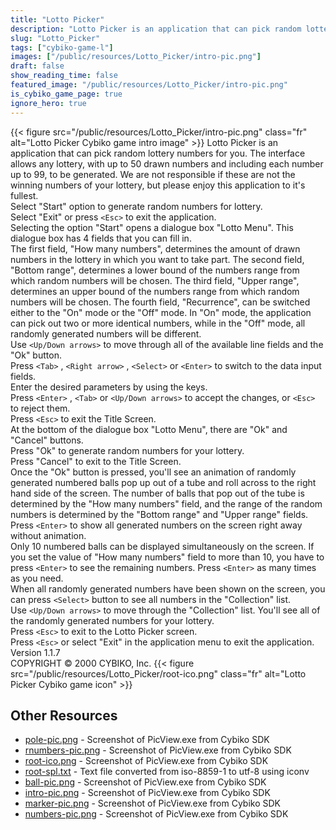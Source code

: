 ```yaml
---
title: "Lotto Picker"
description: "Lotto Picker is an application that can pick random lottery numbers for you. The interface allows any lottery, with up to 50 drawn numbers and including each number up to 99, to be generated. We are not responsible if these are not the winning numbers of your lottery, but please ..."
slug: "Lotto_Picker"
tags: ["cybiko-game-l"]
images: ["/public/resources/Lotto_Picker/intro-pic.png"]
draft: false
show_reading_time: false
featured_image: "/public/resources/Lotto_Picker/intro-pic.png"
is_cybiko_game_page: true
ignore_hero: true
---
```

{{< figure src="/public/resources/Lotto_Picker/intro-pic.png" class="fr" alt="Lotto Picker Cybiko game intro image" >}}
Lotto Picker is an application that can pick random lottery numbers for you. The interface allows any lottery, with up to 50 drawn numbers and including each number up to 99, to be generated. We are not responsible if these are not the winning numbers of your lottery, but please enjoy this application to it's fullest. \
Select "Start" option to generate random numbers for lottery. \
Select "Exit" or press `<Esc>`  to exit the application. \
Selecting the option "Start" opens a dialogue box "Lotto Menu". This dialogue box has 4 fields that you can fill in. \
The first field, "How many numbers", determines the amount of drawn numbers in the lottery in which you want to take part. The second field, "Bottom range", determines a lower bound of the numbers range from which random numbers will be chosen. The third field, "Upper range", determines an upper bound of the numbers range from which random numbers will be chosen. The fourth field, "Recurrence", can be switched either to the "On" mode or the "Off" mode. In "On" mode, the application can pick out two or more identical numbers, while in the "Off" mode, all randomly generated numbers will be different. \
Use `<Up/Down arrows>`  to move through all of the available line fields and the "Ok" button. \
Press `<Tab>` , `<Right arrow>` , `<Select>`  or `<Enter>`  to switch to the data input fields. \
Enter the desired parameters by using the keys. \
Press `<Enter>` , `<Tab>`  or `<Up/Down arrows>`  to accept the changes, or `<Esc>`  to reject them. \
Press `<Esc>`  to exit the Title Screen. \
At the bottom of the dialogue box "Lotto Menu", there are "Ok" and "Cancel" buttons. \
Press "Ok" to generate random numbers for your lottery. \
Press "Cancel" to exit to the Title Screen. \
Once the "Ok" button is pressed, you'll see an animation of randomly generated numbered balls pop up out of a tube and roll across to the right hand side of the screen. The number of balls that pop out of the tube is determined by the "How many numbers" field, and the range of the random numbers is determined by the "Bottom range" and "Upper range" fields. \
Press `<Enter>`  to show all generated numbers on the screen right away without animation. \
Only 10 numbered balls can be displayed simultaneously on the screen. If you set the value of "How many numbers" field to more than 10, you have to press `<Enter>`  to see the remaining numbers. Press `<Enter>`  as many times as you need. \
When all randomly generated numbers have been shown on the screen, you can press `<Select>`  button to see all numbers in the "Collection" list. \
Use `<Up/Down arrows>`  to move through the "Collection" list. You'll see all of the randomly generated numbers for your lottery. \
Press `<Esc>`  to exit to the Lotto Picker screen. \
Press `<Esc>`  or select "Exit" in the application menu to exit the application. \
Version 1.1.7 \
COPYRIGHT © 2000 CYBIKO, Inc. {{< figure src="/public/resources/Lotto_Picker/root-ico.png" class="fr" alt="Lotto Picker Cybiko game icon" >}}

## Other Resources
* [pole-pic.png](/public/resources/Lotto_Picker/pole-pic.png) - Screenshot of PicView.exe from Cybiko SDK
* [rnumbers-pic.png](/public/resources/Lotto_Picker/rnumbers-pic.png) - Screenshot of PicView.exe from Cybiko SDK
* [root-ico.png](/public/resources/Lotto_Picker/root-ico.png) - Screenshot of PicView.exe from Cybiko SDK
* [root-spl.txt](/public/resources/Lotto_Picker/root-spl.txt) - Text file converted from iso-8859-1 to utf-8 using iconv
* [ball-pic.png](/public/resources/Lotto_Picker/ball-pic.png) - Screenshot of PicView.exe from Cybiko SDK
* [intro-pic.png](/public/resources/Lotto_Picker/intro-pic.png) - Screenshot of PicView.exe from Cybiko SDK
* [marker-pic.png](/public/resources/Lotto_Picker/marker-pic.png) - Screenshot of PicView.exe from Cybiko SDK
* [numbers-pic.png](/public/resources/Lotto_Picker/numbers-pic.png) - Screenshot of PicView.exe from Cybiko SDK
